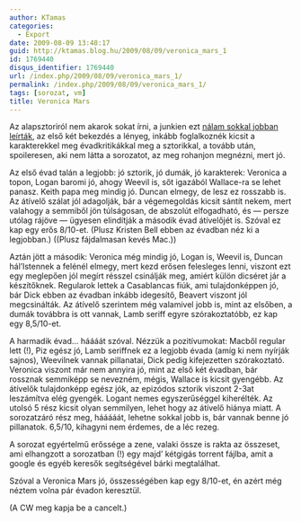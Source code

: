 ```yaml
---
author: KTamas
categories:
  - Export
date: 2009-08-09 13:48:17
guid: http://ktamas.blog.hu/2009/08/09/veronica_mars_1
id: 1769440
disqus_identifier: 1769440
url: /index.php/2009/08/09/veronica_mars_1/
permalink: /index.php/2009/08/09/veronica_mars_1/
tags: [sorozat, vm]
title: Veronica Mars
---
```


Az alapsztoriról nem akarok sokat írni, a junkien ezt <a href="http://www.sorozatjunkie.hu/2006/11/08/veronica-mars-irta-imurai/" target="_blank">nálam sokkal jobban leírták</a>, az első két bekezdés a lényeg, inkább foglalkoznék kicsit a karakterekkel meg évadkritikákkal meg a sztorikkal, a tovább után, spoileresen, aki nem látta a sorozatot, az meg rohanjon megnézni, mert jó. 

<!--more-->

Az első évad talán a legjobb: jó sztorik, jó dumák, jó karakterek: Veronica a topon, Logan baromi jó, ahogy Weevil is, sőt igazából Wallace-ra se lehet panasz. Keith papa meg mindig jó. Duncan elmegy, de lesz ez rosszabb is. Az átívelő szálat jól adagolják, bár a végemegoldás kicsit sántít nekem, mert valahogy a semmiből jön túlságosan, de abszolút elfogadható, és &#8212; persze utólag rájöve &#8212; ügyesen elindítják a második évad átívelőjét is. Szóval ez kap egy erős 8/10-et. (Plusz Kristen Bell ebben az évadban néz ki a legjobban.) ((Plusz fájdalmasan kevés Mac.)) 

Aztán jött a második: Veronica még mindig jó, Logan is, Weevil is, Duncan hál&#8217;Istennek a felénél elmegy, mert kezd erősen felesleges lenni, viszont ezt egy meglepően jól megírt résszel csinálják meg, amiért külön dicséret jár a készítőknek. Regularok lettek a Casablancas fiúk, ami tulajdonképpen jó, bár Dick ebben az évadban inkább idegesítő, Beavert viszont jól megcsinálták. Az átívelő szerintem még valamivel jobb is, mint az elsőben, a dumák továbbra is ott vannak, Lamb seriff egyre szórakoztatóbb, ez kap egy 8,5/10-et. 

A harmadik évad&#8230; háááát szóval. Nézzük a pozitívumokat: Macből regular lett (!), Piz egész jó, Lamb seriffnek ez a legjobb évada (amíg ki nem nyírják sajnos), Weevilnek vannak pillanatai, Dick pedig kifejezetten szórakoztató. Veronica viszont már nem annyira jó, mint az első két évadban, bár rossznak semmiképp se nevezném, mégis, Wallace is kicsit gyengébb. Az átívelők tulajdonképp egész jók, az epizódos sztorik viszont 2-3at leszámítva elég gyengék. Logant nemes egyszerűséggel kiherélték. Az utolsó 5 rész kicsit olyan semmilyen, lehet hogy az átívelő hiánya miatt. A sorozatzáró rész meg, hááááát, lehetne sokkal jobb is, bár vannak benne jó pillanatok. 6,5/10, kihagyni nem érdemes, de a léc rezeg. 

A sorozat egyértelmű erőssége a zene, valaki össze is rakta az összeset, ami elhangzott a sorozatban (!) egy majd&#8217; kétgigás torrent fájlba, amit a google és egyéb keresők segítségével bárki megtalálhat. 

Szóval a Veronica Mars jó, összességében kap egy 8/10-et, én azért még néztem volna pár évadon keresztül. 

(A CW meg kapja be a cancelt.)

<div id="_mcePaste" style="overflow: hidden; position: absolute; left: -10000px; top: 0px; width: 1px; height: 1px;">
  http://www.sorozatjunkie.hu/2006/11/08/veronica-mars-irta-imurai/
</div></p>
